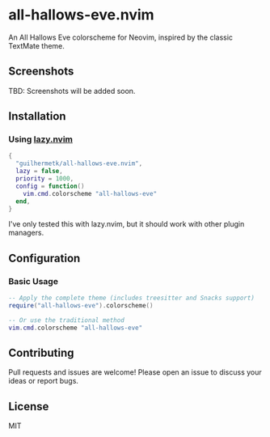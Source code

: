 # all-hallows-eve.nvim

An All Hallows Eve colorscheme for Neovim, inspired by the classic TextMate theme.

## Screenshots

TBD: Screenshots will be added soon.

<!--
## Features

- 🌒 **Matte Black aesthetic** - Deep, rich blacks with carefully chosen accent colors
- 🎨 **Comprehensive treesitter support** - Semantic syntax highlighting for modern code editing
- 🍿 **Snacks.nvim integration** - Beautiful theming for dashboard, picker, notifier, and all components
- 📊 **Lualine theme included** - Matching statusline colors
- 🎯 **Consistent color palette** - Harmonious colors across all UI elements
 -->

## Installation

### Using [lazy.nvim](https://github.com/folke/lazy.nvim)

```lua
{
  "guilhermetk/all-hallows-eve.nvim",
  lazy = false,
  priority = 1000,
  config = function()
    vim.cmd.colorscheme "all-hallows-eve"
  end,
}
```

I've only tested this with lazy.nvim, but it should work with other plugin managers.

## Configuration

### Basic Usage

```lua
-- Apply the complete theme (includes treesitter and Snacks support)
require("all-hallows-eve").colorscheme()

-- Or use the traditional method
vim.cmd.colorscheme "all-hallows-eve"
```

<!--
### Lualine Integration

```lua
require('lualine').setup {
  options = {
    theme = require("matteblack").lualine()
  }
}
```

### Snacks.nvim Support

The theme includes comprehensive support for [Snacks.nvim](https://github.com/folke/snacks.nvim) components:

- **Dashboard** - Beautiful start screen with themed elements
- **Picker** - File finder and fuzzy picker theming
- **Notifier** - Notification popup styling
- **Terminal** - Floating terminal theming
- **Explorer** - File browser integration
- **Input** - Enhanced input dialogs
- **And more!** - Full coverage of all Snacks components

```lua
-- Snacks theming is applied automatically with the main theme
-- Or apply Snacks theming separately:
require("matteblack").snacks()
```

### Treesitter Support

The theme includes extensive treesitter highlight groups for:

- **Core Language Elements** - Functions, variables, types, keywords
- **Advanced Features** - Comments (with todos/warnings), markup, regex
- **Language-Specific** - Enhanced support for Lua, Python, JavaScript/TypeScript
- **Semantic Highlighting** - Context-aware syntax coloring

No additional configuration needed - treesitter highlights are included automatically!

## Color Palette

| Color      | Hex       | Usage                     |
| ---------- | --------- | ------------------------- |
| Background | `#121212` | Main background           |
| Foreground | `#EAEAEA` | Main text                 |
| gray2      | `#61AFEF` | Functions, headings       |
| Yellow     | `#E5C07B` | Types, constructors       |
| Magenta    | `#C678DD` | Keywords, control flow    |
| gray1      | `#98C379` | Strings, positive changes |
| Red        | `#B91C1C` | Errors, exceptions        |
| Orange     | `#F59E0B` | Numbers, warnings         |
| amber      | `#56B6C2` | Constants, properties     |
| Pink       | `#E06C75` | Parameters                |
| Gray       | `#5C6370` | Comments, delimiters      |
-->

## Contributing

Pull requests and issues are welcome! Please open an issue to discuss your ideas or report bugs.

## License

MIT
